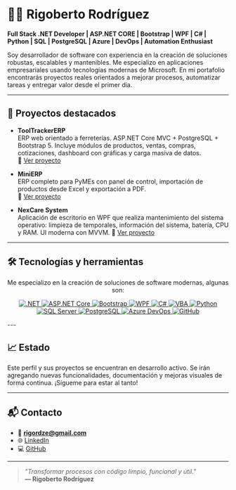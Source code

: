 # 👨‍💻 Rigoberto Rodríguez

**Full Stack .NET Developer | ASP.NET CORE | Bootstrap | WPF | C# | Python | SQL | PostgreSQL | Azure | DevOps | Automation Enthusiast**

Soy desarrollador de software con experiencia en la creación de soluciones robustas, escalables y mantenibles. Me especializo en aplicaciones empresariales usando tecnologías modernas de Microsoft. En mi portafolio encontrarás proyectos reales orientados a mejorar procesos, automatizar tareas y entregar valor desde el primer día.

---

## 🚀 Proyectos destacados

- **ToolTrackerERP**  
  ERP web orientado a ferreterías. ASP.NET Core MVC + PostgreSQL + Bootstrap 5. Incluye módulos de productos, ventas, compras, cotizaciones, dashboard con gráficas y carga masiva de datos.  
  🔗 [Ver proyecto](https://github.com/rigordze-stack/ToolTrackerERP)

- **MiniERP**  
  ERP completo para PyMEs con panel de control, importación de productos desde Excel y exportación a PDF.  
  🔗 [Ver proyecto](https://github.com/rigordze-stack/MiniERP)

- **NexCare System**  
  Aplicación de escritorio en WPF que realiza mantenimiento del sistema operativo: limpieza de temporales, información del sistema, batería, CPU y RAM. UI moderna con MVVM. 
  🔗 [Ver proyecto](https://github.com/rigordze-stack/NexCareSystem)

---

## 🛠️ Tecnologías y herramientas
<p align="center">
  Me especializo en la creación de soluciones de software modernas, algunas son:
</p>

<p align="center">
  <a href="https://dotnet.microsoft.com/" target="_blank">
    <img alt=".NET" src="https://img.shields.io/badge/.NET-512BD4?style=for-the-badge&logo=.net&logoColor=white" />
  </a>
  <a href="https://dotnet.microsoft.com/apps/aspnet" target="_blank">
    <img alt="ASP.NET Core" src="https://img.shields.io/badge/ASP.NET_Core-512BD4?style=for-the-badge&logo=dotnet&logoColor=white" />
  </a>
  <a href="https://getbootstrap.com/" target="_blank">
    <img alt="Bootstrap" src="https://img.shields.io/badge/Bootstrap-563D7C?style=for-the-badge&logo=bootstrap&logoColor=white" />
  </a>
  <a href="https://learn.microsoft.com/en-us/dotnet/desktop/wpf/" target="_blank">
    <img alt="WPF" src="https://img.shields.io/badge/WPF-512BD4?style=for-the-badge&logo=windows&logoColor=white" />
  </a>
  <a href="https://learn.microsoft.com/en-us/dotnet/csharp/" target="_blank">
    <img alt="C#" src="https://img.shields.io/badge/C%23-239120?style=for-the-badge&logo=csharp&logoColor=white" />
  </a>
  <a href="https://docs.microsoft.com/en-us/office/vba/api/overview/excel" target="_blank">
    <img alt="VBA" src="https://img.shields.io/badge/VBA-1E77B0?style=for-the-badge&logo=microsoft-excel&logoColor=white" />
  </a>
  <a href="https://www.python.org/" target="_blank">
    <img alt="Python" src="https://img.shields.io/badge/Python-3776AB?style=for-the-badge&logo=python&logoColor=white" />
  </a>
  <a href="https://www.microsoft.com/en-us/sql-server" target="_blank">
    <img alt="SQL Server" src="https://img.shields.io/badge/SQL_Server-D92F2F?style=for-the-badge&logo=microsoft-sql-server&logoColor=white" />
  </a>
  <a href="https://www.postgresql.org/" target="_blank">
    <img alt="PostgreSQL" src="https://img.shields.io/badge/PostgreSQL-316192?style=for-the-badge&logo=postgresql&logoColor=white" />
  </a>
  <a href="https://azure.microsoft.com/services/devops/" target="_blank">
    <img alt="Azure DevOps" src="https://img.shields.io/badge/Azure_DevOps-0078D7?style=for-the-badge&logo=azure-devops&logoColor=white" />
  </a>
  <a href="https://github.com/" target="_blank">
    <img alt="GitHub" src="https://img.shields.io/badge/GitHub-181717?style=for-the-badge&logo=github&logoColor=white" />
  </a>
</p>
---

## 📈 Estado

Este perfil y sus proyectos se encuentran en desarrollo activo. Se irán agregando nuevas funcionalidades, documentación y mejoras visuales de forma continua. ¡Sígueme para estar al tanto!

---

## 📬 Contacto

- 📧 **rigordze@gmail.com**
- 🌐 [LinkedIn](https://www.linkedin.com/in/rigoberto-rodriguez-dev/)
- 💻 [GitHub](https://github.com/rigordze-stack/rigordze-stack)

---

> _"Transformar procesos con código limpio, funcional y útil."_  
> **— Rigoberto Rodríguez**
